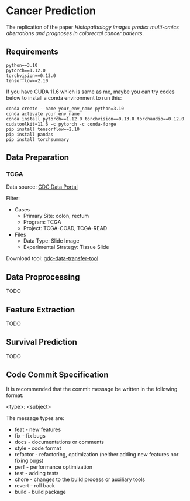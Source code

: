 # Cancer Prediction

The replication of the paper *Histopathology images predict multi-omics  aberrations and prognoses in colorectal  cancer patients*.

## Requirements

```
python==3.10
pytorch==1.12.0 
torchvision==0.13.0
tensorflow==2.10
```

If you have CUDA 11.6 which is same as me, maybe you can try codes below to install a conda environment to run this:

```shell
conda create --name your_env_name python=3.10
conda activate your_env_name
conda install pytorch==1.12.0 torchvision==0.13.0 torchaudio==0.12.0 cudatoolkit=11.6 -c pytorch -c conda-forge
pip install tensorflow==2.10
pip install pandas
pip install torchsummary
```

## Data Preparation

### TCGA

Data source: [GDC Data Portal](https://portal.gdc.cancer.gov/)

Filter: 
- Cases
    - Primary Site: colon, rectum
    - Program: TCGA
    - Project: TCGA-COAD, TCGA-READ
- Files
    - Data Type: Slide Image
    - Experimental Strategy: Tissue Slide

Download tool: [gdc-data-transfer-tool](https://gdc.cancer.gov/access-data/gdc-data-transfer-tool)

## Data Proprocessing

TODO

## Feature Extraction

TODO

## Survival Prediction

TODO

## Code Commit Specification

It is recommended that the commit message be written in the following format:

\<type\>: \<subject\>

The message types are:
- feat - new features
- fix - fix bugs
- docs - documentations or comments
- style - code format
- refactor - refactoring, optimization (neither adding new features nor fixing bugs)
- perf - performance optimization
- test - adding tests
- chore - changes to the build process or auxiliary tools
- revert - roll back
- build - build package
